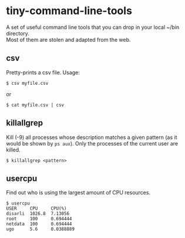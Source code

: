 # tiny-command-line-tools
A set of useful command line tools that you can drop in your local ~/bin directory.  
Most of them are stolen and adapted from the web.

## csv
Pretty-prints a csv file. Usage:

    $ csv myfile.csv
    
or

    $ cat myfile.csv | csv


## killallgrep
Kill (-9) all processes whose description matches a given pattern (as it would be shown by `ps aux`). Only the processes of the current user are killed.

    $ killallgrep <pattern>

## usercpu
Find out who is using the largest amount of CPU resources.

    $ usercpu
    USER     CPU     CPU(%)
    disarli  1026.8  7.13056
    root     100     0.694444
    netdata  100     0.694444
    ugo      5.6     0.0388889


